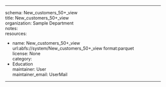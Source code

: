 


---  
schema: New_customers_50+_view  
title: New_customers_50+_view  
organization: Sample Department  
notes:   
resources:  
- name: New_customers_50+_view 
 url:abfs://system/New_customers_50+_view 
 format:parquet  
license: None  
category:
 - Education  
maintainer: User  
maintainer_email: UserMail  
---